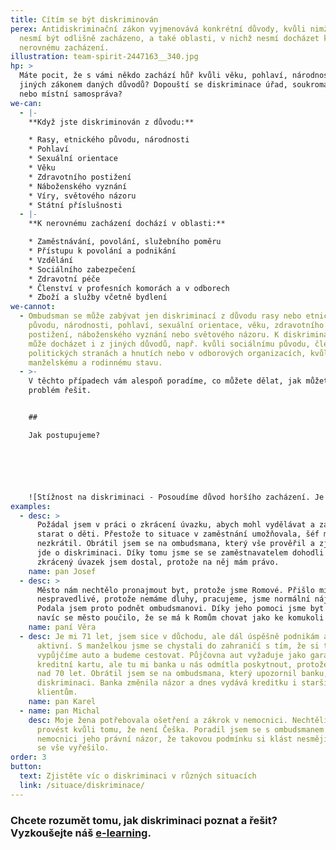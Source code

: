 ```yaml
---
title: Cítím se být diskriminován
perex: Antidiskriminační zákon vyjmenovává konkrétní důvody, kvůli nimž s vámi
  nesmí být odlišně zacházeno, a také oblasti, v nichž nesmí docházet k
  nerovnému zacházení.
illustration: team-spirit-2447163__340.jpg
hp: >
  Máte pocit, že s vámi někdo zachází hůř kvůli věku, pohlaví, národnosti či z
  jiných zákonem daných důvodů? Dopouští se diskriminace úřad, soukromá firma
  nebo místní samospráva?
we-can:
  - |-
    **Když jste diskriminován z důvodu:**

    * Rasy, etnického původu, národnosti
    * Pohlaví
    * Sexuální orientace
    * Věku
    * Zdravotního postižení
    * Náboženského vyznání
    * Víry, světového názoru
    * Státní příslušnosti
  - |-
    **K nerovnému zacházení dochází v oblasti:**

    * Zaměstnávání, povolání, služebního poměru
    * Přístupu k povolání a podnikání
    * Vzdělání
    * Sociálního zabezpečení
    * Zdravotní péče
    * Členství v profesních komorách a v odborech
    * Zboží a služby včetně bydlení
we-cannot:
  - Ombudsman se může zabývat jen diskriminací z důvodu rasy nebo etnického
    původu, národnosti, pohlaví, sexuální orientace, věku, zdravotního
    postižení, náboženského vyznání nebo světového názoru. K diskriminaci ale
    může docházet i z jiných důvodů, např. kvůli sociálnímu původu, členství v
    politických stranách a hnutích nebo v odborových organizacích, kvůli
    manželskému a rodinnému stavu.
  - >-
    V těchto případech vám alespoň poradíme, co můžete dělat, jak můžete svůj
    problém řešit.


    ## 

    Jak postupujeme?






    ![Stížnost na diskriminaci - Posoudíme důvod horšího zacházení. Je zakázaný? Pokud ne, tak Vás nediskriminovali. Napíšeme Vám a vše vysvětlíme. Pokud je důvod horšího zacházení zakázaný, možná Vás diskriminovali. Zvážíme, co by právě pro Vás bylo nejlepší. Záleží i na tom, jestli můžete prokázat, co se stalo. Někdy požádáme o vyjádření toho, na koho si stěžujete. Napíšeme Vám a vše vysvětlíme.  Někdy Vám nejprve poradíme, jak můžete získat důkazy, nebo Vás odkážeme na úřad  nebo neziskovou organizaci. Někdy Vám doporučíme podat žalobu k soudu. Vydáme zprávu . Případ posoudíme podle práva. Zprávu pošleme všem, i Vám. Když diskriminaci nezjistíme, vysvětlíme, proč to nebyla diskriminace. Pokud zjistíme, že Vás diskriminovali, doporučíme dohodu, změnu vnitřních předpisů a nebo žalobu k soudu. U žaloby, pokud máte peníze na advokáta, vyberete si ho sami. Pokud nemáte peníze na advokáta, zjistíme, jestli Vás některý zastoupí bezplatně (pro bono).](dis_infografika_postupu.png)
examples:
  - desc: >
      Požádal jsem v práci o zkrácení úvazku, abych mohl vydělávat a zároveň se
      starat o děti. Přestože to situace v zaměstnání umožňovala, šéf mi úvazek
      nezkrátil. Obrátil jsem se na ombudsmana, který vše prověřil a zjistil, že
      jde o diskriminaci. Díky tomu jsme se se zaměstnavatelem dohodli a
      zkrácený úvazek jsem dostal, protože na něj mám právo.
    name: pan Josef
  - desc: >
      Město nám nechtělo pronajmout byt, protože jsme Romové. Přišlo mi to
      nespravedlivé, protože nemáme dluhy, pracujeme, jsme normální nájemníci.
      Podala jsem proto podnět ombudsmanovi. Díky jeho pomoci jsme byt získali a
      navíc se město poučilo, že se má k Romům chovat jako ke komukoli jinému.
    name: paní Věra
  - desc: Je mi 71 let, jsem sice v důchodu, ale dál úspěšně podnikám a jsem
      aktivní. S manželkou jsme se chystali do zahraničí s tím, že si tam
      vypůjčíme auto a budeme cestovat. Půjčovna aut vyžaduje jako garanci
      kreditní kartu, ale tu mi banka u nás odmítla poskytnout, protože je mi
      nad 70 let. Obrátil jsem se na ombudsmana, který upozornil banku, že jde o
      diskriminaci. Banka změnila názor a dnes vydává kreditku i starším
      klientům.
    name: pan Karel
  - name: pan Michal
    desc: Moje žena potřebovala ošetření a zákrok v nemocnici. Nechtěli jí ho
      provést kvůli tomu, že není Češka. Poradil jsem se s ombudsmanem a poslal
      nemocnici jeho právní názor, že takovou podmínku si klást nesmějí. Nakonec
      se vše vyřešilo.
order: 3
button:
  text: Zjistěte víc o diskriminaci v různých situacích
  link: /situace/diskriminace/
---
```

### Chcete rozumět tomu, jak diskriminaci poznat a řešit? Vyzkoušejte náš [e-learning](https://diskriminace.netventic.net/course-info/?show&id=30).
